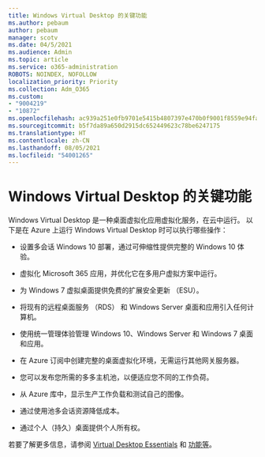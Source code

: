 ```yaml
---
title: Windows Virtual Desktop 的关键功能
ms.author: pebaum
author: pebaum
manager: scotv
ms.date: 04/5/2021
ms.audience: Admin
ms.topic: article
ms.service: o365-administration
ROBOTS: NOINDEX, NOFOLLOW
localization_priority: Priority
ms.collection: Adm_O365
ms.custom:
- "9004219"
- "10872"
ms.openlocfilehash: ac939a251e0fb9701e5415b4807397e470b0f9001f8559e94fa089dcdb5697f4
ms.sourcegitcommit: b5f7da89a650d2915dc652449623c78be6247175
ms.translationtype: HT
ms.contentlocale: zh-CN
ms.lasthandoff: 08/05/2021
ms.locfileid: "54001265"
---
```

# <a name="key-capabilities-of-windows-virtual-desktop"></a>Windows Virtual Desktop 的关键功能


Windows Virtual Desktop 是一种桌面虚拟化应用虚拟化服务，在云中运行。 以下是在 Azure 上运行 Windows Virtual Desktop 时可以执行哪些操作：

- 设置多会话 Windows 10 部署，通过可伸缩性提供完整的 Windows 10 体验。

- 虚拟化 Microsoft 365 应用，并优化它在多用户虚拟方案中运行。

- 为 Windows 7 虚拟桌面提供免费的扩展安全更新 （ESU）。

- 将现有的远程桌面服务 （RDS） 和 Windows Server 桌面和应用引入任何计算机。

- 使用统一管理体验管理 Windows 10、Windows Server 和 Windows 7 桌面和应用。 

- 在 Azure 订阅中创建完整的桌面虚拟化环境，无需运行其他网关服务器。

- 您可以发布您所需的多多主机池，以便适应您不同的工作负荷。

- 从 Azure 库中，显示生产工作负载和测试自己的图像。 

- 通过使用池多会话资源降低成本。 

- 通过个人（持久）桌面提供个人所有权。

若要了解更多信息，请参阅 [Virtual Desktop Essentials](https://go.microsoft.com/fwlink/?linkid=2127033) 和 [功能等](https://docs.microsoft.com/azure/virtual-desktop/overview#key-capabilities)。